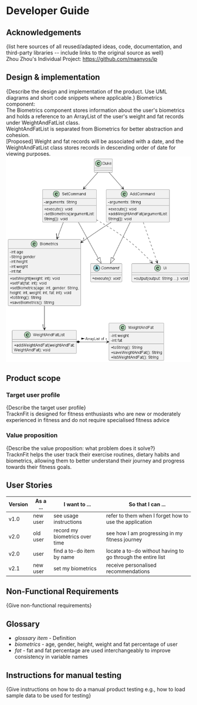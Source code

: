 # Developer Guide

## Acknowledgements

{list here sources of all reused/adapted ideas, code, documentation, and third-party libraries -- include links to the original source as well}  
Zhou Zhou's Individual Project: https://github.com/maanyos/ip

## Design & implementation

{Describe the design and implementation of the product. Use UML diagrams and short code snippets where applicable.}
Biometrics component:  
The Biometrics component stores information about the user's biometrics and holds a reference 
to an ArrayList of the user's weight and fat records under WeightAndFatList class.  
WeightAndFatList is separated from Biometrics for better abstraction and cohesion.  
[Proposed] Weight and fat records will be associated with a date, and the WeightAndFatList class
stores records in descending order of date for viewing purposes.
![Biometrics.png](UmlDiagrams/Biometrics.png)


## Product scope
### Target user profile

{Describe the target user profile}  
TracknFit is designed for fitness enthusiasts who are new or moderately experienced in fitness 
and do not require specialised fitness advice 

### Value proposition

{Describe the value proposition: what problem does it solve?}  
TracknFit helps the user track their exercise routines, dietary habits and biometrics, allowing them
to better understand their journey and progress towards their fitness goals.

## User Stories

| Version | As a ... | I want to ...                  | So that I can ...                                           |
|---------|----------|--------------------------------|-------------------------------------------------------------|
| v1.0    | new user | see usage instructions         | refer to them when I forget how to use the application      |
| v2.0    | old user | record my biometrics over time | see how I am progressing in my fitness journey              |
| v2.0    | user     | find a to-do item by name      | locate a to-do without having to go through the entire list |
| v2.1    | new user | set my biometrics              | receive personalised recommendations                        |

## Non-Functional Requirements

{Give non-functional requirements}

## Glossary

* *glossary item* - Definition
* *biometrics* - age, gender, height, weight and fat percentage of user
* *fat* - fat and fat percentage are used interchangeably to improve consistency in variable names

## Instructions for manual testing

{Give instructions on how to do a manual product testing e.g., how to load sample data to be used for testing}
